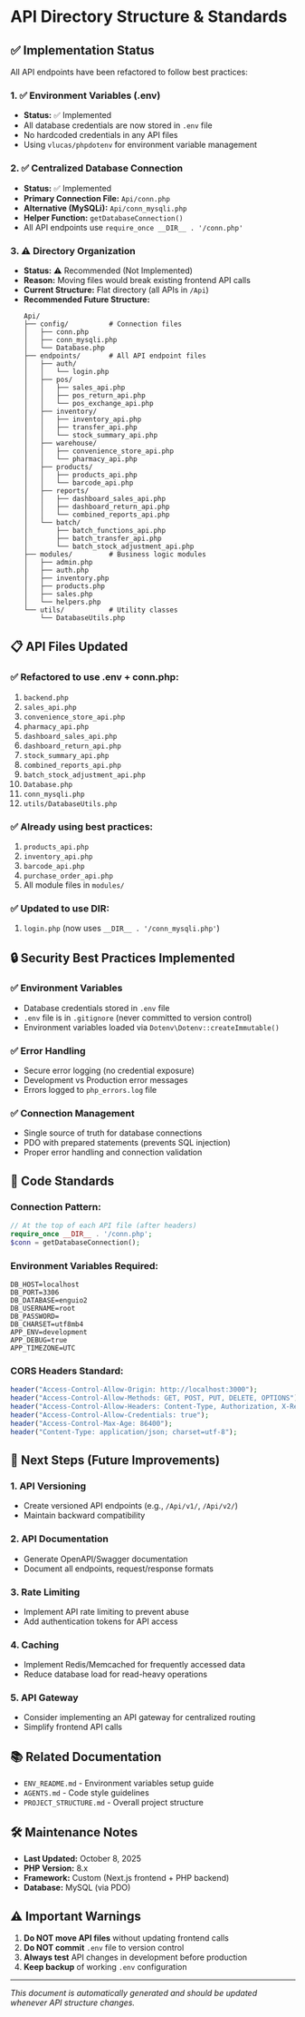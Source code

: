 # API Directory Structure & Standards

## ✅ Implementation Status

All API endpoints have been refactored to follow best practices:

### 1. ✅ Environment Variables (.env)
- **Status:** ✅ Implemented
- All database credentials are now stored in `.env` file
- No hardcoded credentials in any API files
- Using `vlucas/phpdotenv` for environment variable management

### 2. ✅ Centralized Database Connection
- **Status:** ✅ Implemented
- **Primary Connection File:** `Api/conn.php`
- **Alternative (MySQLi):** `Api/conn_mysqli.php`
- **Helper Function:** `getDatabaseConnection()`
- All API endpoints use `require_once __DIR__ . '/conn.php'`

### 3. ⚠️ Directory Organization
- **Status:** ⚠️ Recommended (Not Implemented)
- **Reason:** Moving files would break existing frontend API calls
- **Current Structure:** Flat directory (all APIs in `/Api`)
- **Recommended Future Structure:**
  ```
  Api/
  ├── config/          # Connection files
  │   ├── conn.php
  │   ├── conn_mysqli.php
  │   └── Database.php
  ├── endpoints/       # All API endpoint files
  │   ├── auth/
  │   │   └── login.php
  │   ├── pos/
  │   │   ├── sales_api.php
  │   │   ├── pos_return_api.php
  │   │   └── pos_exchange_api.php
  │   ├── inventory/
  │   │   ├── inventory_api.php
  │   │   ├── transfer_api.php
  │   │   └── stock_summary_api.php
  │   ├── warehouse/
  │   │   ├── convenience_store_api.php
  │   │   └── pharmacy_api.php
  │   ├── products/
  │   │   ├── products_api.php
  │   │   └── barcode_api.php
  │   ├── reports/
  │   │   ├── dashboard_sales_api.php
  │   │   ├── dashboard_return_api.php
  │   │   └── combined_reports_api.php
  │   └── batch/
  │       ├── batch_functions_api.php
  │       ├── batch_transfer_api.php
  │       └── batch_stock_adjustment_api.php
  ├── modules/         # Business logic modules
  │   ├── admin.php
  │   ├── auth.php
  │   ├── inventory.php
  │   ├── products.php
  │   ├── sales.php
  │   └── helpers.php
  └── utils/           # Utility classes
      └── DatabaseUtils.php
  ```

## 📋 API Files Updated

### ✅ Refactored to use .env + conn.php:
1. `backend.php`
2. `sales_api.php`
3. `convenience_store_api.php`
4. `pharmacy_api.php`
5. `dashboard_sales_api.php`
6. `dashboard_return_api.php`
7. `stock_summary_api.php`
8. `combined_reports_api.php`
9. `batch_stock_adjustment_api.php`
10. `Database.php`
11. `conn_mysqli.php`
12. `utils/DatabaseUtils.php`

### ✅ Already using best practices:
1. `products_api.php`
2. `inventory_api.php`
3. `barcode_api.php`
4. `purchase_order_api.php`
5. All module files in `modules/`

### ✅ Updated to use __DIR__:
1. `login.php` (now uses `__DIR__ . '/conn_mysqli.php'`)

## 🔒 Security Best Practices Implemented

### ✅ Environment Variables
- Database credentials stored in `.env` file
- `.env` file is in `.gitignore` (never committed to version control)
- Environment variables loaded via `Dotenv\Dotenv::createImmutable()`

### ✅ Error Handling
- Secure error logging (no credential exposure)
- Development vs Production error messages
- Errors logged to `php_errors.log` file

### ✅ Connection Management
- Single source of truth for database connections
- PDO with prepared statements (prevents SQL injection)
- Proper error handling and connection validation

## 📝 Code Standards

### Connection Pattern:
```php
// At the top of each API file (after headers)
require_once __DIR__ . '/conn.php';
$conn = getDatabaseConnection();
```

### Environment Variables Required:
```env
DB_HOST=localhost
DB_PORT=3306
DB_DATABASE=enguio2
DB_USERNAME=root
DB_PASSWORD=
DB_CHARSET=utf8mb4
APP_ENV=development
APP_DEBUG=true
APP_TIMEZONE=UTC
```

### CORS Headers Standard:
```php
header("Access-Control-Allow-Origin: http://localhost:3000");
header("Access-Control-Allow-Methods: GET, POST, PUT, DELETE, OPTIONS");
header("Access-Control-Allow-Headers: Content-Type, Authorization, X-Requested-With, Accept, Origin, X-CSRF-Token");
header("Access-Control-Allow-Credentials: true");
header("Access-Control-Max-Age: 86400");
header("Content-Type: application/json; charset=utf-8");
```

## 🚀 Next Steps (Future Improvements)

### 1. API Versioning
- Create versioned API endpoints (e.g., `/Api/v1/`, `/Api/v2/`)
- Maintain backward compatibility

### 2. API Documentation
- Generate OpenAPI/Swagger documentation
- Document all endpoints, request/response formats

### 3. Rate Limiting
- Implement API rate limiting to prevent abuse
- Add authentication tokens for API access

### 4. Caching
- Implement Redis/Memcached for frequently accessed data
- Reduce database load for read-heavy operations

### 5. API Gateway
- Consider implementing an API gateway for centralized routing
- Simplify frontend API calls

## 📚 Related Documentation

- `ENV_README.md` - Environment variables setup guide
- `AGENTS.md` - Code style guidelines
- `PROJECT_STRUCTURE.md` - Overall project structure

## 🛠️ Maintenance Notes

- **Last Updated:** October 8, 2025
- **PHP Version:** 8.x
- **Framework:** Custom (Next.js frontend + PHP backend)
- **Database:** MySQL (via PDO)

## ⚠️ Important Warnings

1. **Do NOT move API files** without updating frontend calls
2. **Do NOT commit** `.env` file to version control
3. **Always test** API changes in development before production
4. **Keep backup** of working `.env` configuration

---

*This document is automatically generated and should be updated whenever API structure changes.*
